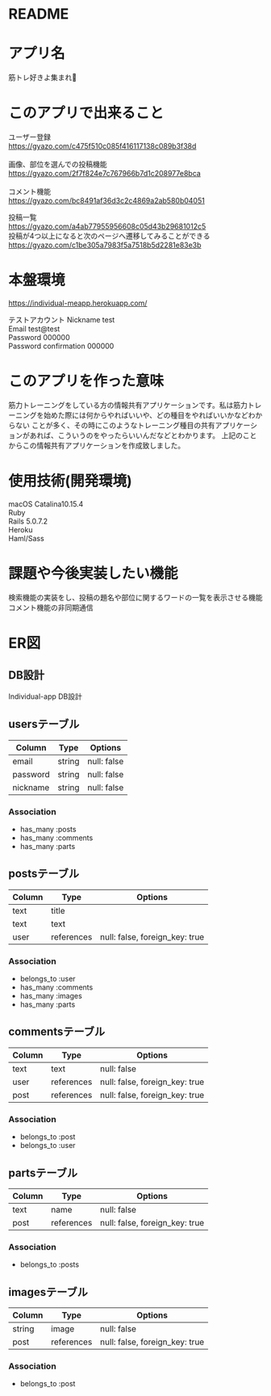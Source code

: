 # README

# アプリ名
筋トレ好きよ集まれ💪

# このアプリで出来ること
ユーザー登録
<br>
https://gyazo.com/c475f510c085f416117138c089b3f38d
<br>
<br>
画像、部位を選んでの投稿機能
<br>
https://gyazo.com/2f7f824e7c767966b7d1c208977e8bca
<br>
<br>
コメント機能
<br>
https://gyazo.com/bc8491af36d3c2c4869a2ab580b04051

投稿一覧
<br>
https://gyazo.com/a4ab77955956608c05d43b29681012c5
<br>
投稿が4つ以上になると次のページへ遷移してみることができる
<br>
https://gyazo.com/c1be305a7983f5a7518b5d2281e83e3b


# 本盤環境
https://individual-meapp.herokuapp.com/

テストアカウント
Nickname test
<br>
Email test@test
<br>
Password 000000
<br>
Password confirmation 000000

# このアプリを作った意味
筋力トレーニングをしている方の情報共有アプリケーションです。私は筋力トレーニングを始めた際には何からやればいいや、どの種目をやればいいかなどわからない
ことが多く、その時にこのようなトレーニング種目の共有アプリケーションがあれば、こういうのをやったらいいんだなどとわかります。
上記のことからこの情報共有アプリケーションを作成致しました。

# 使用技術(開発環境)
macOS Catalina10.15.4
<br>
Ruby
<br>
Rails 5.0.7.2
<br>
Heroku
<br>
Haml/Sass

# 課題や今後実装したい機能
検索機能の実装をし、投稿の題名や部位に関するワードの一覧を表示させる機能
<br>
コメント機能の非同期通信

# ER図 

## DB設計
 Individual-app DB設計
## usersテーブル
|Column|Type|Options|
|------|----|-------|
|email|string|null: false|
|password|string|null: false|
|nickname|string|null: false|
### Association
- has_many :posts
- has_many :comments
- has_many :parts

## postsテーブル
|Column|Type|Options|
|------|----|-------|
|text|title||null: false|
|text|text|||null: false|
|user|references|null: false, foreign_key: true|
### Association
- belongs_to :user
- has_many :comments
- has_many :images
- has_many :parts

## commentsテーブル
|Column|Type|Options|
|------|----|-------|
|text|text|null: false|
|user|references|null: false, foreign_key: true|
|post|references|null: false, foreign_key: true|
### Association
- belongs_to :post
- belongs_to :user

## partsテーブル
|Column|Type|Options|
|------|----|-------|
|text|name|null: false|
|post|references|null: false, foreign_key: true|
### Association
- belongs_to :posts

## imagesテーブル
|Column|Type|Options|
|------|----|-------|
|string|image|null: false|
|post|references|null: false, foreign_key: true|
### Association
- belongs_to :post